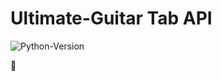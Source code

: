 # Ultimate-Guitar Tab API 

![Python-Version](https://img.shields.io/badge/Python-3.7.4-blue.svg)

:guitar: